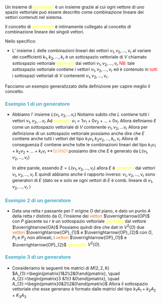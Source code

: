 Un insieme di <font color="#ffff00">generatori</font> è un insieme grazie al cui ogni vettore di uno spazio vettoriale può essere descritto come combinazione lineare dei vettori contenuti nel sistema.

Il concetto di <font color="#ffff00">generatore</font> è intimamente collegato al concetto di combinazione lineare dei singoli vettori.

Nello specifico:
- L’ insieme $L$ delle combinazioni lineari dei vettori $v_{1},v_{2},\dots,v_{r}$ al variare dei coefficienti $k_{1},k_{2},\dots,k_{r}$       è un sottospazio vettoriale di $V$ chiamato sottospazio vettoriale <font color="#ffff00">generato</font> dai vettori $v_{1},v_{2},\dots,v_{r}$
  <font color="#ff0000">NB</font>: tale sottospazio vettoriale contiene i vettori $v_{1},v_{2},\dots,v_{r}$ ed è contenuto in <font color="#ff0000">tutti</font> i sottospazi vettoriali di $V$ contenenti $v_{1},v_{2},\dots,v_{r}$.

Facciamo un esempio generalizzato della definizione per capire meglio il concetto.
### <font color="#4bacc6">Esempio 1 di un generatore</font>

- Abbiamo l’ insieme $L(v_{1},v_{2},\dots v_{r})$
  Notiamo subito che $L$ contiene tutti i vettori $v_{1},v_{2},\dots v_{r}$
  Ad <font color="#ffff00">esempio</font> $v_{1}=1v_{1}+0v_{2}+\dots+0v_{r}$
  Allora definiamo $E$ come un sottospazio vettoriale di $V$ contenente $v_{1},v_{2},\dots v_{r}$
  Allora per definizione di un sottospazio vettoriale possiamo anche dire che $E$ contiene anche               tutti i vettori del tipo $k_{1}v_{1},k_{2}v_{2},\dots,k_{r},v_{r}$
  Allora di conseguenza $E$ contiene anche tutte le combinazioni lineari del tipo $k_{1}v_{1}+k_{2}v_{2}+\dots+k_{r}v_{r}$
  **<font color="#f79646">QUINDI</font> possiamo dire che $E$ è generato da $L(v_{1},v_{2},\dots, v_{r})$

  In altre parole, essendo $E = L(v_{1},v_{2},\dots,v_{r})$ allora $E$ è <font color="#ffff00">generato</font> dai vettori $v_{1},v_{2},\dots,v_{r}$
  E quindi abbiamo anche il rapporto inverso:
  $v_{1},v_{2},\dots, v_{r}$ sono generatori di $E$ (dato se e solo se ogni vettori di $E$ è comb. lineare di $v_{1},v_{2},\dots,v_{r}$ )

### <font color="#4bacc6">Esempio 2 di un generatore</font>

- Data una retta $r$ passante per l’ origine $O$ del piano, e dato un punto $A$ della retta $r$ distinto da $O$,
  l’insieme dei <font color="#e36c09">vettori</font> $\overrightarrow{OP}$ con $P$ giacente su $r$ è un sottospazio vettoriale <font color="#ffff00">generato</font> dal vettore $\overrightarrow{OA}$
  Possiamo quindi dire che dati in $V^2(O)$ due <font color="#e36c09">vettori</font> $\overrightarrow{OP}_{1}$ e $\overrightarrow{OP}_{2}$ con $O$, $P_{1}$ e $P_{2}$ non allineati, i <font color="#e36c09">vettori</font> $\overrightarrow{OP}_{1}$ e $\overrightarrow{OP}_{2}$ <font color="#ffff00">generano</font> $V^2(O)$.

### <font color="#4bacc6">Esempio 3 di un generatore</font>

- Consideriamo le seguenti tre matrici di $M(2,2,\mathbb{R})$
  $A_{1}:=\begin{pmatrix}1&2\\2&0\end{pmatrix}, \quad A_{2}:=\begin{pmatrix}3 &1\\1 &0\end{pmatrix}, \quad A_{3}:=\begin{pmatrix}0&2\\2&0\end{pmatrix}$
  Allora il sottospazio vettoriale che esse generano è formato dalle matrici del tipo $k_{1}A_{1}+k_{2}A_{2}+K_{3}A_{3}$